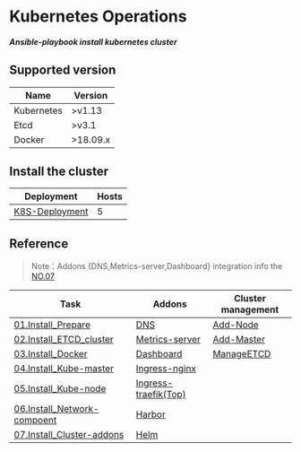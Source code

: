 # Kubernetes **Op**erations 

##### Ansible-playbook install kubernetes cluster

## Supported version

| Name       | Version  |
| ---------- | -------- |
| Kubernetes | >v1.13   |
| Etcd       | >v3.1    |
| Docker     | >18.09.x |

## Install the cluster

| Deployment                                                   | Hosts |
| ------------------------------------------------------------ | ----- |
| <a href="docs/setup/00.K8S_Deployment.md">K8S-Deployment</a> | 5     |

## Reference

> Note：Addons {DNS,Metrics-server,Dashboard} integration info the [NO.07](docs/setup/07.Install_Cluster-Addons.md)

| Task                                                         | Addons                                                       | Cluster management                             |
| ------------------------------------------------------------ | ------------------------------------------------------------ | ---------------------------------------------- |
| <a href="docs/setup/01.Install_Prepare.md">01.Install_Prepare</a> | <a href="docs/handbook/dns.md">DNS</a>                       | <a href="docs/op/AddNode.md">Add-Node</a>      |
| <a href="docs/setup/02.Install_ETCD_cluster.md">02.Install_ETCD_cluster</a> | <a href="docs/handbook/metrics-server.md">Metrics-server</a> | <a href="docs/op/AddMaster.md">Add-Master</a>  |
| <a href="docs/setup/03.Install_Docker.md">03.Install_Docker</a> | <a href="docs/handbook/dashboard.md">Dashboard</a>           | <a href="docs/op/ManageETCD.md">ManageETCD</a> |
| <a href="docs/setup/04.Install_Kube-master.md">04.Install_Kube-master</a> | <a href="docs/handbook/ingress-nginx.md">Ingress-nginx</a>   |                                                |
| <a href="docs/setup/05.Install_Kube-node.md">05.Install_Kube-node</a> | <a href="docs/handbook/ingress-traefik.md">Ingress-traefik(Top)</a> |                                                |
| <a href="docs/setup/06.Install_Network-Component.md">06.Install_Network-compoent</a> | <a href="docs/setup/Install_Harbor.md">Harbor</a>            |                                                |
| <a href="docs/setup/07.Install_Cluster-Addons.md">07.Install_Cluster-addons</a> | <a href="docs/handbook/helm.md">Helm</a>                     |                                                |

